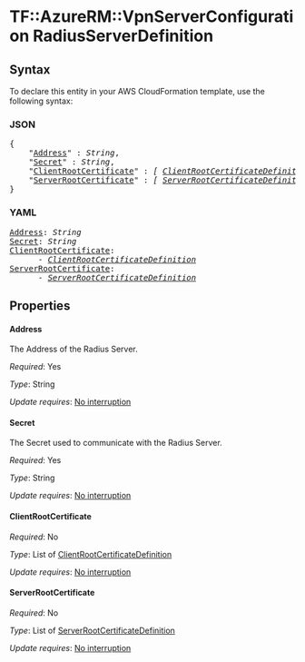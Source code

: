 # TF::AzureRM::VpnServerConfiguration RadiusServerDefinition

## Syntax

To declare this entity in your AWS CloudFormation template, use the following syntax:

### JSON

<pre>
{
    "<a href="#address" title="Address">Address</a>" : <i>String</i>,
    "<a href="#secret" title="Secret">Secret</a>" : <i>String</i>,
    "<a href="#clientrootcertificate" title="ClientRootCertificate">ClientRootCertificate</a>" : <i>[ <a href="clientrootcertificatedefinition.md">ClientRootCertificateDefinition</a>, ... ]</i>,
    "<a href="#serverrootcertificate" title="ServerRootCertificate">ServerRootCertificate</a>" : <i>[ <a href="serverrootcertificatedefinition.md">ServerRootCertificateDefinition</a>, ... ]</i>
}
</pre>

### YAML

<pre>
<a href="#address" title="Address">Address</a>: <i>String</i>
<a href="#secret" title="Secret">Secret</a>: <i>String</i>
<a href="#clientrootcertificate" title="ClientRootCertificate">ClientRootCertificate</a>: <i>
      - <a href="clientrootcertificatedefinition.md">ClientRootCertificateDefinition</a></i>
<a href="#serverrootcertificate" title="ServerRootCertificate">ServerRootCertificate</a>: <i>
      - <a href="serverrootcertificatedefinition.md">ServerRootCertificateDefinition</a></i>
</pre>

## Properties

#### Address

The Address of the Radius Server.

_Required_: Yes

_Type_: String

_Update requires_: [No interruption](https://docs.aws.amazon.com/AWSCloudFormation/latest/UserGuide/using-cfn-updating-stacks-update-behaviors.html#update-no-interrupt)

#### Secret

The Secret used to communicate with the Radius Server.

_Required_: Yes

_Type_: String

_Update requires_: [No interruption](https://docs.aws.amazon.com/AWSCloudFormation/latest/UserGuide/using-cfn-updating-stacks-update-behaviors.html#update-no-interrupt)

#### ClientRootCertificate

_Required_: No

_Type_: List of <a href="clientrootcertificatedefinition.md">ClientRootCertificateDefinition</a>

_Update requires_: [No interruption](https://docs.aws.amazon.com/AWSCloudFormation/latest/UserGuide/using-cfn-updating-stacks-update-behaviors.html#update-no-interrupt)

#### ServerRootCertificate

_Required_: No

_Type_: List of <a href="serverrootcertificatedefinition.md">ServerRootCertificateDefinition</a>

_Update requires_: [No interruption](https://docs.aws.amazon.com/AWSCloudFormation/latest/UserGuide/using-cfn-updating-stacks-update-behaviors.html#update-no-interrupt)

